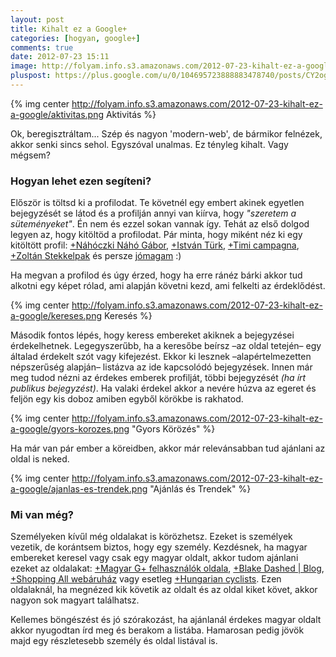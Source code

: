 ```yaml
---
layout: post
title: Kihalt ez a Google+
categories: [hogyan, google+]
comments: true
date: 2012-07-23 15:11
image: http://folyam.info.s3.amazonaws.com/2012-07-23-kihalt-ez-a-google/ajanlas-es-trendek.png
pluspost: https://plus.google.com/u/0/104695723888883478740/posts/CY2ogmE69L2
---
```


{% img center http://folyam.info.s3.amazonaws.com/2012-07-23-kihalt-ez-a-google/aktivitas.png Aktivitás %}

Ok, beregisztráltam... Szép és nagyon 'modern-web', de bármikor felnézek, akkor senki
sincs sehol. Egyszóval unalmas. Ez tényleg kihalt. Vagy mégsem?

<!--more-->

### Hogyan lehet ezen segíteni?

Először is töltsd ki a profilodat. Te követnél egy embert akinek egyetlen bejegyzését se
látod és a profilján annyi van kiírva, hogy _"szeretem a süteményeket"_. Én nem és ezzel
sokan vannak így. Tehát az első dolgod legyen az, hogy kitöltöd a profilodat. Pár minta,
hogy miként néz ki egy kitöltött profil:
[+Náhóczki Náhó Gábor](https://plus.google.com/u/0/108110717078326667823/about),
[+István Türk](https://plus.google.com/u/0/115019568040610449328/about),
[+Timi campagna](https://plus.google.com/u/0/104284104510859678143/about),
[+Zoltán Stekkelpak](https://plus.google.com/u/0/102497722463404815827/about) és persze
[jómagam](https://plus.google.com/u/0/104695723888883478740/about) :)

Ha megvan a profilod és úgy érzed, hogy ha erre ránéz bárki akkor tud alkotni egy képet
rólad, ami alapján követni kezd, ami felkelti az érdeklődést.

{% img center http://folyam.info.s3.amazonaws.com/2012-07-23-kihalt-ez-a-google/kereses.png Keresés %}

Második fontos lépés, hogy keress embereket akiknek a bejegyzései érdekelhetnek.
Legegyszerűbb, ha a keresőbe beírsz –az oldal tetején– egy általad érdekelt szót vagy
kifejezést. Ekkor ki lesznek –alapértelmezetten népszerűség alapján– listázva az ide
kapcsolódó bejegyzések. Innen már meg tudod nézni az érdekes emberek profilját, többi
bejegyzését _(ha írt publikus bejegyzést)_. Ha valaki érdekel akkor a nevére húzva az
egeret és feljön egy kis doboz amiben egyből körökbe is rakhatod.

{% img center  http://folyam.info.s3.amazonaws.com/2012-07-23-kihalt-ez-a-google/gyors-korozes.png "Gyors Körözés" %}

Ha már van pár ember a köreidben, akkor már relevánsabban tud ajánlani az oldal is neked.

{% img center http://folyam.info.s3.amazonaws.com/2012-07-23-kihalt-ez-a-google/ajanlas-es-trendek.png "Ajánlás és Trendek" %}

### Mi van még?

Személyeken kívűl még oldalakat is körözhetsz. Ezeket is személyek vezetik, de korántsem
biztos, hogy egy személy. Kezdésnek, ha magyar embereket keresel vagy csak egy magyar
oldalt, akkor tudom ajánlani ezeket az oldalakat:
[+Magyar G+ felhasználók oldala](https://plus.google.com/u/0/103179886283856910732/posts),
[+Blake Dashed | Blog](https://plus.google.com/u/0/108438016412516478289/posts),
[+Shopping All webáruház](https://plus.google.com/u/0/105356270585330393794/posts) vagy
esetleg [+Hungarian cyclists](https://plus.google.com/u/0/101483994228463734945/posts).
Ezen oldalaknál, ha megnézed kik követik az oldalt és az oldal kiket követ, akkor nagyon
sok magyart találhatsz.

Kellemes böngészést és jó szórakozást, ha ajánlanál érdekes magyar oldalt akkor nyugodtan
írd meg és berakom a listába. Hamarosan pedig jövök majd egy részletesebb személy és oldal
listával is.